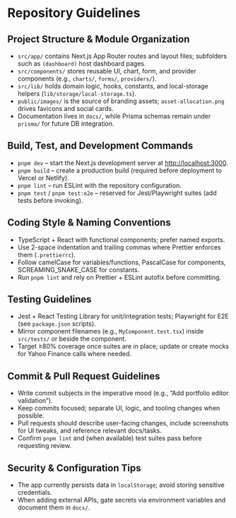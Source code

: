 # Repository Guidelines

## Project Structure & Module Organization
- `src/app/` contains Next.js App Router routes and layout files; subfolders such as `(dashboard)` host dashboard pages.
- `src/components/` stores reusable UI, chart, form, and provider components (e.g., `charts/`, `forms/`, `providers/`).
- `src/lib/` holds domain logic, hooks, constants, and local-storage helpers (`lib/storage/local-storage.ts`).
- `public/images/` is the source of branding assets; `asset-allocation.png` drives favicons and social cards.
- Documentation lives in `docs/`, while Prisma schemas remain under `prisma/` for future DB integration.

## Build, Test, and Development Commands
- `pnpm dev` – start the Next.js development server at <http://localhost:3000>.
- `pnpm build` – create a production build (required before deployment to Vercel or Netlify).
- `pnpm lint` – run ESLint with the repository configuration.
- `pnpm test` / `pnpm test:e2e` – reserved for Jest/Playwright suites (add tests before invoking).

## Coding Style & Naming Conventions
- TypeScript + React with functional components; prefer named exports.
- Use 2-space indentation and trailing commas where Prettier enforces them (`.prettierrc`).
- Follow camelCase for variables/functions, PascalCase for components, SCREAMING_SNAKE_CASE for constants.
- Run `pnpm lint` and rely on Prettier + ESLint autofix before committing.

## Testing Guidelines
- Jest + React Testing Library for unit/integration tests; Playwright for E2E (see `package.json` scripts).
- Mirror component filenames (e.g., `MyComponent.test.tsx`) inside `src/tests/` or beside the component.
- Target ≥80% coverage once suites are in place; update or create mocks for Yahoo Finance calls where needed.

## Commit & Pull Request Guidelines
- Write commit subjects in the imperative mood (e.g., “Add portfolio editor validation”).
- Keep commits focused; separate UI, logic, and tooling changes when possible.
- Pull requests should describe user-facing changes, include screenshots for UI tweaks, and reference relevant docs/tasks.
- Confirm `pnpm lint` and (when available) test suites pass before requesting review.

## Security & Configuration Tips
- The app currently persists data in `localStorage`; avoid storing sensitive credentials.
- When adding external APIs, gate secrets via environment variables and document them in `docs/`.
